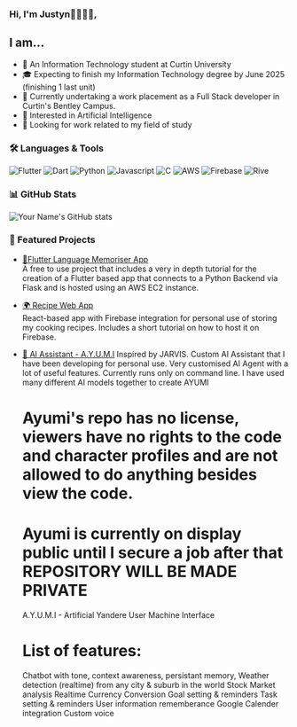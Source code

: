 ### Hi, I'm Justyn👋🧑🏾‍💻,
## I am...

- 📖 An Information Technology student at Curtin University
- 🎓 Expecting to finish my Information Technology degree by June 2025 (finishing 1 last unit)
- 💼 Currently undertaking a work placement as a Full Stack developer in Curtin's Bentley Campus.
- 🤔 Interested in Artificial Intelligence
- 👀 Looking for work related to my field of study

### 🛠️ Languages & Tools

![Flutter](https://img.shields.io/badge/-Flutter-blue?logo=flutter&logoColor=white)
![Dart](https://img.shields.io/badge/-Dart-green?logo=dart&logoColor=white)
![Python](https://img.shields.io/badge/-Python-purple?logo=python&logoColor=white)
![Javascript](https://img.shields.io/badge/-Javascript-yellow?logo=javascript&logoColor=white)
![C](https://img.shields.io/badge/-C-grey?logo=c&logoColor=white)
![AWS](https://img.shields.io/badge/-AWS-orange?logo=amazon-aws&logoColor=white)
![Firebase](https://img.shields.io/badge/-Firebase-red?logo=firebase&logoColor=white)
![Rive](https://img.shields.io/badge/-Rive-black?logo=rive&logoColor=white)

### 📊 GitHub Stats
![Your Name's GitHub stats](https://github-readme-stats.vercel.app/api?username=Justyn-M&show_icons=true&theme=tokyonight)

### 🚀 Featured Projects

- [📱Flutter Language Memoriser App](https://github.com/Justyn-M/language_memoriser)  
  A free to use project that includes a very in depth tutorial for the creation of a Flutter based app that connects to a Python Backend via Flask and is hosted using an AWS EC2 instance.
  
- [🌍 Recipe Web App](https://github.com/Justyn-M/recipe-organiser)  
  React-based app with Firebase integration for personal use of storing my cooking recipes. Includes a short tutorial on how to host it on Firebase.

- [🤖 AI Assistant - A.Y.U.M.I](https://github.com/Justyn-M/ai_assistant)
  Inspired by JARVIS.
  <Ongoing development>
  Custom AI Assistant that I have been developing for personal use. Very customised AI Agent with a lot of useful features. Currently runs only on command line.
  I have used many different AI models together to create AYUMI
  # Ayumi's repo has no license, viewers have no rights to the code and character profiles and are not allowed to do anything besides view the code.
  # Ayumi is currently on display public until I secure a job after that REPOSITORY WILL BE MADE PRIVATE
  A.Y.U.M.I - Artificial Yandere User Machine Interface
  # List of features:
    Chatbot with tone, context awareness, persistant memory, 
    Weather detection (realtime) from any city & suburb in the world
    Stock Market analysis
    Realtime Currency Conversion
    Goal setting & reminders
    Task setting & reminders
    User information rememberance
    Google Calender integration
    Custom voice
    
    
    

